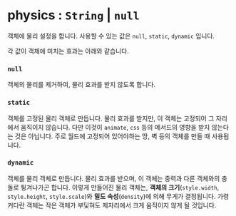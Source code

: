 # physics : `String` | `null`

객체에 물리 설정을 합니다. 사용할 수 있는 값은 `null`, `static`, `dynamic` 입니다.

각 값이 객체에 미치는 효과는 아래와 같습니다.

### `null`

객체의 물리를 제거하여, 물리 효과를 받지 않도록 합니다.

### `static`

객체를 고정된 물리 객체로 만듭니다. 물리 효과를 받지만, 이 객체는 고정되어 그 자리에서 움직이지 않습니다. 다만 이것이 `animate`, `css` 등의 메서드의 영향을 받지 않는다는 것은 아닙니다. 주로 월드에 고정되어 있어야하는 땅, 벽 등의 객체를 만들 때 사용됩니다.

### `dynamic`

객체를 물리 객체로 만듭니다. 물리 효과를 받으며, 이 객체는 중력과 다른 객체와의 충돌로 튕겨나가곤 합니다. 이렇게 만들어진 물리 객체는, **객체의 크기**(`style.width`, `style.height`, `style.scale`)와 **밀도 속성**(`density`)에 의해 무게가 결정됩니다. 가령 커다란 객체는 작은 객체가 부딫혀도 제자리에서 크게 움직이지 않게 될 것입니다.
